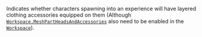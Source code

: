 Indicates whether characters spawning into an experience will have layered
clothing accessories equipped on them (Although
[`Workspace.MeshPartHeadsAndAccessories`](https://create.roblox.com/docs/reference/engine/classes/Workspace#MeshPartHeadsAndAccessories) also need to be enabled in
the [`Workspace`](https://create.roblox.com/docs/reference/engine/classes/Workspace)).